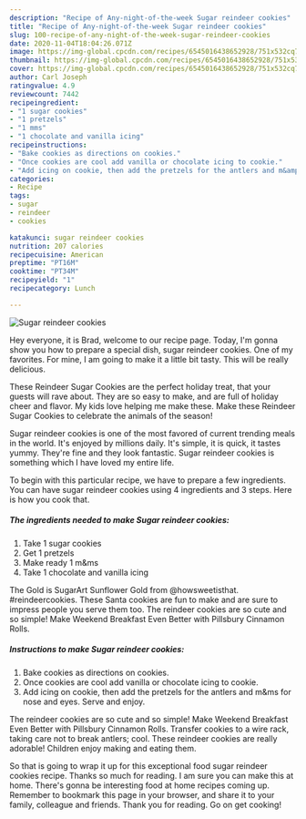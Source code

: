 ```yaml
---
description: "Recipe of Any-night-of-the-week Sugar reindeer cookies"
title: "Recipe of Any-night-of-the-week Sugar reindeer cookies"
slug: 100-recipe-of-any-night-of-the-week-sugar-reindeer-cookies
date: 2020-11-04T18:04:26.071Z
image: https://img-global.cpcdn.com/recipes/6545016438652928/751x532cq70/sugar-reindeer-cookies-recipe-main-photo.jpg
thumbnail: https://img-global.cpcdn.com/recipes/6545016438652928/751x532cq70/sugar-reindeer-cookies-recipe-main-photo.jpg
cover: https://img-global.cpcdn.com/recipes/6545016438652928/751x532cq70/sugar-reindeer-cookies-recipe-main-photo.jpg
author: Carl Joseph
ratingvalue: 4.9
reviewcount: 7442
recipeingredient:
- "1 sugar cookies"
- "1 pretzels"
- "1 mms"
- "1 chocolate and vanilla icing"
recipeinstructions:
- "Bake cookies as directions on cookies."
- "Once cookies are cool add vanilla or chocolate icing to cookie."
- "Add icing on cookie, then add the pretzels for the antlers and m&amp;ms for nose and eyes. Serve and enjoy."
categories:
- Recipe
tags:
- sugar
- reindeer
- cookies

katakunci: sugar reindeer cookies 
nutrition: 207 calories
recipecuisine: American
preptime: "PT16M"
cooktime: "PT34M"
recipeyield: "1"
recipecategory: Lunch

---
```



![Sugar reindeer cookies](https://img-global.cpcdn.com/recipes/6545016438652928/751x532cq70/sugar-reindeer-cookies-recipe-main-photo.jpg)

Hey everyone, it is Brad, welcome to our recipe page. Today, I'm gonna show you how to prepare a special dish, sugar reindeer cookies. One of my favorites. For mine, I am going to make it a little bit tasty. This will be really delicious.

These Reindeer Sugar Cookies are the perfect holiday treat, that your guests will rave about. They are so easy to make, and are full of holiday cheer and flavor. My kids love helping me make these. Make these Reindeer Sugar Cookies to celebrate the animals of the season!

Sugar reindeer cookies is one of the most favored of current trending meals in the world. It's enjoyed by millions daily. It's simple, it is quick, it tastes yummy. They're fine and they look fantastic. Sugar reindeer cookies is something which I have loved my entire life.


To begin with this particular recipe, we have to prepare a few ingredients. You can have sugar reindeer cookies using 4 ingredients and 3 steps. Here is how you cook that.

<!--inarticleads1-->

##### The ingredients needed to make Sugar reindeer cookies:

1. Take 1 sugar cookies
1. Get 1 pretzels
1. Make ready 1 m&amp;ms
1. Take 1 chocolate and vanilla icing


The Gold is SugarArt Sunflower Gold from @howsweetisthat. #reindeercookies. These Santa cookies are fun to make and are sure to impress people you serve them too. The reindeer cookies are so cute and so simple! Make Weekend Breakfast Even Better with Pillsbury Cinnamon Rolls. 

<!--inarticleads2-->

##### Instructions to make Sugar reindeer cookies:

1. Bake cookies as directions on cookies.
1. Once cookies are cool add vanilla or chocolate icing to cookie.
1. Add icing on cookie, then add the pretzels for the antlers and m&amp;ms for nose and eyes. Serve and enjoy.


The reindeer cookies are so cute and so simple! Make Weekend Breakfast Even Better with Pillsbury Cinnamon Rolls. Transfer cookies to a wire rack, taking care not to break antlers; cool. These reindeer cookies are really adorable! Children enjoy making and eating them. 

So that is going to wrap it up for this exceptional food sugar reindeer cookies recipe. Thanks so much for reading. I am sure you can make this at home. There's gonna be interesting food at home recipes coming up. Remember to bookmark this page in your browser, and share it to your family, colleague and friends. Thank you for reading. Go on get cooking!

